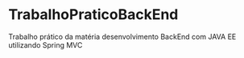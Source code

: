 # TrabalhoPraticoBackEnd
Trabalho prático da matéria desenvolvimento BackEnd com JAVA EE utilizando Spring MVC 
